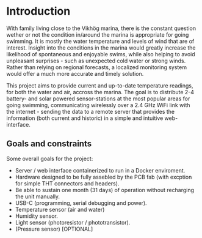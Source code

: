 # Introduction
With family living close to the Vikhög marina, there is the constant question wether or not the condition in/around the marina is appropriate for going swimming. It is mostly the water temperature and levels of wind that are of interest. Insight into the conditions in the marina would greatly increase the likelihood of spontaneous and enjoyable swims, while also helping to avoid unpleasant surprises - such as unexpected cold water or strong winds. Rather than relying on regional forecasts, a localized monitoring system would offer a much more accurate and timely solution.

This project aims to provide current and up-to-date temperature readings, for both the water and air, accross the marina. The goal is to distribute 2-4 battery- and solar powered sensor-stations at the most popular areas for going swimming, communicating wirelessly over a 2.4 GHz WiFi link with the internet - sending the data to a remote server that provides the information (both current and historic) in a simple and intuitive web-interface.

## Goals and constraints
Some overall goals for the project:
 - Server / web interface containerized to run in a Docker enviroment.
 - Hardware designed to be fully assebled by the PCB fab (with excption for simple THT connectors and headers).
 - Be able to sustain one month (31 days) of operation without recharging the unit manually.
 - USB-C (programming, serial debugging and power).
 - Temperature sensor (air and water)
 - Humidity sensor.
 - Light sensor (photoresistor / phototransistor).
 - (Pressure sensor) [OPTIONAL]
